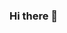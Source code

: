 ### Hi there 👋

<!--
**nealonleo9/nealonleo9** is a ✨ _special_ ✨ repository because its `README.md` (this file) appears on your GitHub profile.

Here are some ideas to get you started:

- 🔭 I’m currently working on: Reinforcing my skills learned at Lambda
- 🌱 I’m currently learning: Amazon AWS
- 📫 How to reach me: nealonleo@aol.com
- ⚡ Fun fact: I've never coded before Lambda School
-->
